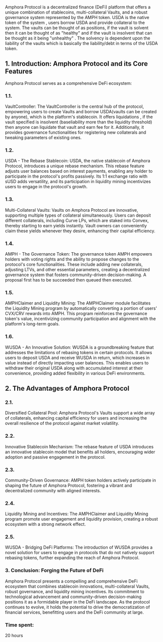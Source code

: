Amphora Protocol is a decentralized finance (DeFi) platform that offers a unique combination of stablecoins, multi-collateral Vaults, and a robust governance system represented by the AMPH token. USDA is the native token
of the system , users borrow USDA and provide collateral to the system. The vaults can be thought of as positions, if the vault is solvent then it can be thought of as "healthy" and if the vault is insolvent that
can be thought as it being "unhealthy" . The solvency is dependent upon the liability of the vaults which is basically the liability/debt in terms of the USDA token.

## 1. Introduction: Amphora Protocol and its Core Features

Amphora Protocol serves as a comprehensive DeFi ecosystem:

### 1.1.
 VaultController: The VaultController is the central hub of the protocol, empowering users to create Vaults and borrow USDA(vaults can be created by anyone), which is the platform's stablecoin. It offers liquidations , if the vault specified is insolvent (baseliability more than the liquidity threshold) then anyone can liquidate that vault and earn fee for it. Additionally, it provides governance functionalities for registering new collaterals and tweaking parameters of existing ones.

### 1.2. 
USDA - The Rebase Stablecoin: USDA, the native stablecoin of Amphora Protocol, introduces a unique rebase mechanism. This rebase feature adjusts user balances based on interest payments, enabling any holder to participate in the protocol's profits passively. Its 1:1 exchange ratio with sUSD adds versatility, and its participation in liquidity mining incentivizes users to engage in the protocol's growth.

### 1.3.
 Multi-Collateral Vaults: Vaults on Amphora Protocol are innovative, supporting multiple types of collateral simultaneously. Users can deposit different collaterals, including Curve LPs, which are staked into Convex, thereby starting to earn yields instantly. Vault owners can conveniently claim these yields whenever they desire, enhancing their capital efficiency.

### 1.4.
 AMPH - The Governance Token: The governance token AMPH empowers holders with voting rights and the ability to propose changes to the protocol's core functionalities. These include adding new collaterals, adjusting LTVs, and other essential parameters, creating a decentralized governance system that fosters community-driven decision-making. A proposal first has to be succeeded then queued then executed.

### 1.5.
 AMPHClaimer and Liquidity Mining: The AMPHClaimer module facilitates the Liquidity Mining program by automatically converting a portion of users' CVX/CRV rewards into AMPH. This program reinforces the governance token's value, incentivizing community participation and alignment with the platform's long-term goals.

### 1.6.
 WUSDA - An Innovative Solution: WUSDA is a groundbreaking feature that addresses the limitations of rebasing tokens in certain protocols. It allows users to deposit USDA and receive WUSDA in return, which increases in value instead of directly impacting user balances. This enables users to withdraw their original USDA along with accumulated interest at their convenience, providing added flexibility in various DeFi environments.

## 2. The Advantages of Amphora Protocol

### 2.1.
 Diversified Collateral Pool: Amphora Protocol's Vaults support a wide array of collaterals, enhancing capital efficiency for users and increasing the overall resilience of the protocol against market volatility.

### 2.2. 
Innovative Stablecoin Mechanism: The rebase feature of USDA introduces an innovative stablecoin model that benefits all holders, encouraging wider adoption and passive engagement in the protocol.

### 2.3. 
Community-Driven Governance: AMPH token holders actively participate in shaping the future of Amphora Protocol, fostering a vibrant and decentralized community with aligned interests.

### 2.4. 
Liquidity Mining and Incentives: The AMPHClaimer and Liquidity Mining program promote user engagement and liquidity provision, creating a robust ecosystem with a strong network effect.

### 2.5. 
WUSDA - Bridging DeFi Platforms: The introduction of WUSDA provides a novel solution for users to engage in protocols that do not natively support rebasing tokens, further expanding the reach of Amphora Protocol.

### 3. Conclusion: Forging the Future of DeFi

Amphora Protocol presents a compelling and comprehensive DeFi ecosystem that combines stablecoin innovations, multi-collateral Vaults, robust governance, and liquidity mining incentives. Its commitment to technological advancement and community-driven decision-making positions it as a formidable player in the DeFi landscape. As the protocol continues to evolve, it holds the potential to drive the democratization of financial services, benefitting users and the DeFi community at large.

### Time spent:
20 hours